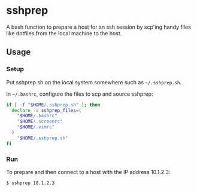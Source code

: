 # sshprep

A bash function to prepare a host for an ssh session by scp'ing handy files like dotfiles from the local machine to the host.

## Usage

### Setup
Put sshprep.sh on the local system somewhere such as `~/.sshprep.sh`.

In `~/.bashrc`, configure the files to scp and source sshprep:

```bash
if [ -f "$HOME/.sshprep.sh" ]; then
  declare -a sshprep_files=(
    "$HOME/.bashrc"
    "$HOME/.screenrc"
    "$HOME/.vimrc"
  )
  . "$HOME/.sshprep.sh"
fi
```

### Run

To prepare and then connect to a host with the IP address 10.1.2.3:

```bash
$ sshprep 10.1.2.3
```
